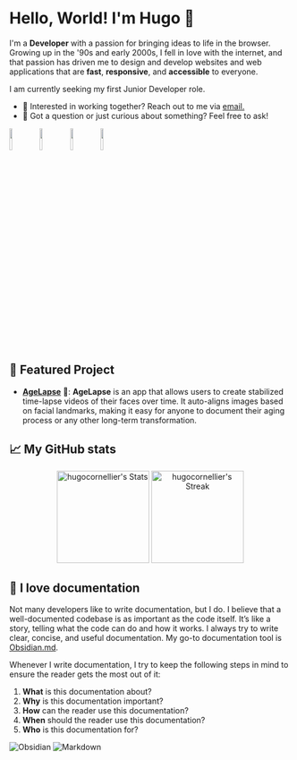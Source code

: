 # Hello, World! I'm Hugo 👋

<div class="github-introduction">

I'm a **Developer** with a passion for bringing ideas to life in the browser. Growing up in the '90s and early 2000s, I fell in love with the internet, and that passion has driven me to design and develop websites and web applications that are **fast**, **responsive**, and **accessible** to everyone. 

I am currently seeking my first Junior Developer role. 

- 💼 Interested in working together? Reach out to me via <a href="mailto:hugo.cornellier@gmail.com">email.</a>
- 💬 Got a question or just curious about something? Feel free to ask!

</div>

<div class="badges-intro">
<code><img width="10%" src="https://www.vectorlogo.zone/logos/linux/linux-ar21.svg"></code>
<code><img width="10%" src="https://www.vectorlogo.zone/logos/docker/docker-ar21.svg"></code>
<code><img width="10%" src="https://www.vectorlogo.zone/logos/jenkins/jenkins-ar21.svg"></code>
<code><img width="10%" src="https://www.vectorlogo.zone/logos/nginx/nginx-ar21.svg"></code>
</div>

## 🌟 Featured Project

- **[AgeLapse](https://github.com/hugocornellier/AgeLapse)** 📸: **AgeLapse** is an app that allows users to create stabilized time-lapse videos of their faces over time. It auto-aligns images based on facial landmarks, making it easy for anyone to document their aging process or any other long-term transformation.

## 📈 My GitHub stats

<div class="badges-githubstats">
  <p align="center">
    <img src="https://github-readme-stats.vercel.app/api?username=hugocornellier&theme=tokyonight&show_icons=true&hide_border=true&count_private=true" alt="hugocornellier's Stats" height="165">
    <img src="https://github-readme-streak-stats.herokuapp.com/?user=hugocornellier&theme=tokyonight&hide_border=true" alt="hugocornellier's Streak" height="165">
  </p>
</div>

## 📃 I love documentation

Not many developers like to write documentation, but I do. I believe that a well-documented codebase is as important as the code itself. It’s like a story, telling what the code can do and how it works. I always try to write clear, concise, and useful documentation. My go-to documentation tool is <a href="https://obsidian.md/" target="_blank">Obsidian.md</a>.

Whenever I write documentation, I try to keep the following steps in mind to ensure the reader gets the most out of it:

1. **What** is this documentation about?
2. **Why** is this documentation important?
3. **How** can the reader use this documentation?
4. **When** should the reader use this documentation?
5. **Who** is this documentation for?

![Obsidian](https://img.shields.io/badge/-Obsidian-483699?style=flat&logo=obsidian&logoColor=white)
![Markdown](https://img.shields.io/badge/-Markdown-000000?style=flat&logo=markdown&logoColor=white)
